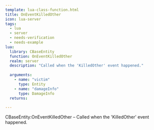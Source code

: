 ```yaml
---
template: lua-class-function.html
title: OnEventKilledOther
icon: lua-server
tags:
  - lua
  - server
  - needs-verification
  - needs-example
lua:
  library: CBaseEntity
  function: OnEventKilledOther
  realm: server
  description: "Called when the 'KilledOther' event happened."
  
  arguments:
    - name: "victim"
      type: Entity
    - name: "damageInfo"
      type: DamageInfo
  returns:
    
---
```


<div class="lua__search__keywords">
CBaseEntity:OnEventKilledOther &#x2013; Called when the 'KilledOther' event happened.
</div>
